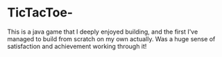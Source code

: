# TicTacToe-

This is a java game that I deeply enjoyed building, and the first I've managed to build from scratch on my own actually. Was a huge sense of satisfaction and achievement working through it!
